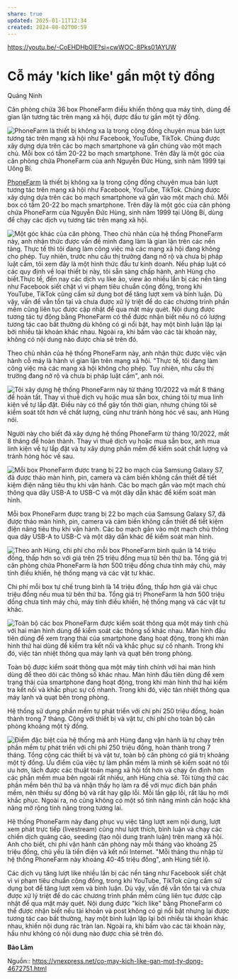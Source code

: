 ```yaml
---
share: true
updated: 2025-01-11T12:34
created: 2024-08-02T00:59
---
```

https://youtu.be/-CoEHDHb0lE?si=cwWOC-8Pks01AYUW
# Cỗ máy 'kích like' gần một tỷ đồng
Quảng Ninh

Căn phòng chứa 36 box PhoneFarm điều khiển thông qua máy tính, dùng để gian lận tương tác trên mạng xã hội, được đầu tư gần một tỷ đồng.

 ![PhoneFarm là thiết bị không xa lạ trong cộng đồng chuyên mua bán lượt tương tác trên mạng xã hội như Facebook, YouTube, TikTok. Chúng được xây dựng dựa trên các bo mạch smartphone và gắn chúng vào một mạch chủ. Mỗi box có tầm 20-22 bo mạch smartphone. Trên đây là một góc của căn phòng chứa PhoneFarm của anh Nguyễn Đức Hùng, sinh năm 1999 tại Uông Bí.](https://i1-sohoa.vnecdn.net/2023/11/03/IMG-6870-7248-1699009001.jpg?w=680&h=0&q=100&dpr=1&fit=crop&s=9edKWY6j_A2wZxsf1iO5LQ)

[PhoneFarm](https://vnexpress.net/so-hoa/chiec-hop-phia-sau-dich-vu-trieu-view-nghin-like-tren-facebook-tiktok-4631332.html) là thiết bị không xa lạ trong cộng đồng chuyên mua bán lượt tương tác trên mạng xã hội như Facebook, YouTube, TikTok. Chúng được xây dựng dựa trên các bo mạch smartphone và gắn vào một mạch chủ. Mỗi box có tầm 20-22 bo mạch smartphone. Trên đây là một góc của căn phòng chứa PhoneFarm của Nguyễn Đức Hùng, sinh năm 1999 tại Uông Bí, dùng để chạy các dịch vụ tương tác trên mạng xã hội.

 ![Một góc khác của căn phòng. Theo chủ nhân của hệ thống PhoneFarm này, anh nhận thức được vấn đề mình đang làm là gian lận trên các nền tảng. Thực tế thì tôi đang làm công việc mà các mạng xã hội đang không cho phép. Tuy nhiên, trước nhu cầu thị trường đang nở rộ và chưa bị pháp luật cấm, tôi xem đây là một hình thức đầu tư kinh doanh. Nếu pháp luật có các quy định về loại thiết bị này, tôi sẵn sàng chấp hành, anh Hùng cho biết.Thực tế, đến nay các dịch vụ like ảo, view ảo nhiều lần bị các nền tảng như Facebook siết chặt vì vi phạm tiêu chuẩn cộng đồng, trong khi YouTube, TikTok cũng cấm sử dụng bot để tăng lượt xem và bình luận. Dù vậy, vấn đề vẫn tồn tại và chưa được xử lý triệt để do các chương trình phần mềm cũng liên tục được cập nhật để qua mặt máy quét. Nội dung được tương tác tự động bằng PhoneFarm có thể được nhận biết nếu nó có lượng tương tác cao bất thường dù không có gì nổi bật, hay một bình luận lặp lại bởi nhiều tài khoản khác nhau. Ngoài ra, khi bấm vào các tài khoản này, không có nội dung nào được chia sẻ trên đó.](https://i1-sohoa.vnecdn.net/2023/11/04/z4845202037701-c3e677baa278521-1724-5746-1699068745.jpg?w=680&h=0&q=100&dpr=1&fit=crop&s=I7kGxbjoMuZFe8iTgDftMA)

Theo chủ nhân của hệ thống PhoneFarm này, anh nhận thức được việc vận hành cỗ máy là hành vi gian lận trên mạng xã hội. "Thực tế, tôi đang làm công việc mà các mạng xã hội không cho phép. Tuy nhiên, nhu cầu thị trường đang nở rộ và chưa bị pháp luật cấm", anh nói.

 ![Tôi xây dựng hệ thống PhoneFarm này từ tháng 10/2022 và mất 8 tháng để hoàn tất. Thay vì thuê dịch vụ hoặc mua sẵn box, chúng tôi tự mua linh kiện về tự lắp đặt. Điều này có thể gây tốn thời gian, nhưng chúng tôi sẽ kiểm soát tốt hơn về chất lượng, cũng như tránh hỏng hóc về sau, anh Hùng nói.](https://i1-sohoa.vnecdn.net/2023/11/04/phone-01-1604-1699055459.jpg?w=680&h=0&q=100&dpr=1&fit=crop&s=lKK12jrX0uB5iaoZZsU1sg)

Người này cho biết đã xây dựng hệ thống PhoneFarm từ tháng 10/2022, mất 8 tháng để hoàn thành. Thay vì thuê dịch vụ hoặc mua sẵn box, anh mua linh kiện về tự lắp đặt và tự xây dựng phần mềm để kiểm soát chất lượng và tránh hỏng hóc về sau.

 ![Mỗi box PhoneFarm được trang bị 22 bo mạch của Samsung Galaxy S7, đã được tháo màn hình, pin, camera và cảm biến không cần thiết để tiết kiệm điện năng tiêu thụ khi vận hành. Các bo mạch gắn vào một mạch chủ thông qua dây USB-A to USB-C và một dây dẫn khác để kiểm soát màn hình.](https://i1-sohoa.vnecdn.net/2023/11/04/phone-02-2699-1699055459.jpg?w=680&h=0&q=100&dpr=1&fit=crop&s=fTrmEJmBAA_wIVPKyxg4Vw)

Mỗi box PhoneFarm được trang bị 22 bo mạch của Samsung Galaxy S7, đã được tháo màn hình, pin, camera và cảm biến không cần thiết để tiết kiệm điện năng tiêu thụ khi vận hành. Các bo mạch gắn vào một mạch chủ thông qua dây USB-A to USB-C và một dây dẫn khác để kiểm soát màn hình.

 ![Theo anh Hùng, chi phí cho mỗi box PhoneFarm bình quân là 14 triệu đồng, thấp hơn so với giá trên 25 triệu đồng mua từ bên thứ ba. Tổng giá trị căn phòng chứa PhoneFarm là hơn 500 triệu đồng chưa tính máy chủ, máy tính điều khiển, hệ thống mạng và các vật tư khác.](https://i1-sohoa.vnecdn.net/2023/11/03/IMG-6834-7915-1699009001.jpg?w=680&h=0&q=100&dpr=1&fit=crop&s=AFVg8go0fLexLGl2wIoLvA)

Chi phí mỗi box tự chế trung bình là 14 triệu đồng, thấp hơn giá vài chục triệu đồng nếu mua từ bên thứ ba. Tổng giá trị PhoneFarm là hơn 500 triệu đồng chưa tính máy chủ, máy tính điều khiển, hệ thống mạng và các vật tư khác.

 ![Toàn bộ các box PhoneFarm được kiểm soát thông qua một máy tính chủ với hai màn hình dùng để kiểm soát các thông số khác nhau. Màn hình đầu tiên dùng để xem trạng thái của smartphone đang hoạt động, trong khi màn hình thứ hai dùng để kiểm tra kết nối và khắc phục sự cố nhanh. Trong khi đó, việc tản nhiệt thông qua máy lạnh và quạt bên trong phòng.](https://i1-sohoa.vnecdn.net/2023/11/03/IMG-6802-7981-1699009001.jpg?w=680&h=0&q=100&dpr=1&fit=crop&s=7xBPKAYNIhlM-8Cooz_UaQ)

Toàn bộ được kiểm soát thông qua một máy tính chính với hai màn hình dùng để theo dõi các thông số khác nhau. Màn hình đầu tiên dùng để xem trạng thái của smartphone đang hoạt động, trong khi màn hình thứ hai kiểm tra kết nối và khắc phục sự cố nhanh. Trong khi đó, việc tản nhiệt thông qua máy lạnh và quạt bên trong phòng.

Hệ thống sử dụng phần mềm tự phát triển với chi phí 250 triệu đồng, hoàn thành trong 7 tháng. Cộng với thiết bị và vật tư, chi phí cho toàn bộ căn phòng khoảng một tỷ đồng.

 ![Điểm đặc biệt của hệ thống mà anh Hùng đang vận hành là tự chạy trên phần mềm tự phát triển với chi phí 250 triệu đồng, hoàn thành trong 7 tháng. Tổng cộng các thiết bị và vật tư, toàn bộ căn phòng có giá trị khoảng một tỷ đồng. Ưu điểm của việc tự làm phần mềm là mình sẽ kiểm soát nó tối ưu hơn, lách được các thuật toán mạng xã hội tốt hơn và chạy ổn định hơn các phần mềm mua bên ngoài rất nhiều, anh Hùng chia sẻ. Tôi từng thử các phần mềm bên thứ ba và nhận thấy họ làm ra để với mục đích bán phần mềm, nên thiếu sự đồng bộ và rất hay gặp lỗi. Mỗi lần gặp lỗi, rất lâu họ mới khắc phục. Ngoài ra, nó cũng không có một số tính năng mình cần hoặc khả năng mở rộng tính năng trong tương lai.](https://i1-sohoa.vnecdn.net/2023/11/03/IMG-6819-9462-1699009001.jpg?w=680&h=0&q=100&dpr=1&fit=crop&s=iC8qEVk6SAwXC-jUcFGNwA)

Hệ thống PhoneFarm này đang phục vụ việc tăng lượt xem nội dung, lượt xem phát trực tiếp (livestream) cũng như lượt thích, bình luận và chạy các chiến dịch quảng cáo, seeding (tạo nội dung tranh luận) trên mạng xã hội. Anh cho biết, chi phí vận hành căn phòng này mỗi tháng vào khoảng 25 triệu đồng, chủ yếu là tiền điện và kết nối Internet. "Mỗi tháng thu nhập từ hệ thống PhoneFarm này khoảng 40-45 triệu đồng", anh Hùng tiết lộ.  
  
Các dịch vụ tăng lượt like nhiều lần bị các nền tảng như Facebook siết chặt vì vi phạm tiêu chuẩn cộng đồng, trong khi YouTube, TikTok cũng cấm sử dụng bot để tăng lượt xem và bình luận. Dù vậy, vấn đề vẫn tồn tại và chưa được xử lý triệt để do các chương trình phần mềm cũng liên tục được cập nhật để qua mặt máy quét. Nội dung được "kích like" bằng PhoneFarm có thể được nhận biết nếu tài khoản và post không có gì nổi bật nhưng lại được tương tác cao bất thường, hay một bình luận lặp lại bởi nhiều tài khoản khác nhau, khiến nội dung rác tràn lan. Ngoài ra, khi bấm vào các tài khoản này, hầu như không có nội dung nào được chia sẻ trên đó.

**Bảo Lâm**

Nguồn:: https://vnexpress.net/co-may-kich-like-gan-mot-ty-dong-4672751.html
